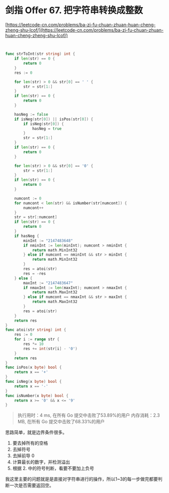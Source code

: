 # 剑指 Offer 67. 把字符串转换成整数
[https://leetcode-cn.com/problems/ba-zi-fu-chuan-zhuan-huan-cheng-zheng-shu-lcof/](https://leetcode-cn.com/problems/ba-zi-fu-chuan-zhuan-huan-cheng-zheng-shu-lcof/)
##
```go

func strToInt(str string) int {
	if len(str) == 0 {
		return 0
	}
	res := 0

	for len(str) > 0 && str[0] == ' ' {
		str = str[1:]
	}
	if len(str) == 0 {
		return 0
	}

	hasNeg := false
	if isNeg(str[0]) || isPos(str[0]) {
		if isNeg(str[0]) {
			hasNeg = true
		}
		str = str[1:]
	}
	if len(str) == 0 {
		return 0
	}

	for len(str) > 0 && str[0] == '0' {
		str = str[1:]
	}
	if len(str) == 0 {
		return 0
	}

	numcont := 0
	for numcont < len(str) && isNumber(str[numcont]) {
		numcont++
	}
	str = str[:numcont]
	if len(str) == 0 {
		return 0
	}
	if hasNeg {
		minInt := "2147483648"
		if nminInt := len(minInt); numcont > nminInt {
			return math.MinInt32
		} else if numcont == nminInt && str > minInt {
			return math.MinInt32
		}
		res = atoi(str)
		res = -res
	} else {
		maxInt := "2147483647"
		if nmaxInt := len(maxInt); numcont > nmaxInt {
			return math.MaxInt32
		} else if numcont == nmaxInt && str > maxInt {
			return math.MaxInt32
		}
		res = atoi(str)
	}
	return res
}
func atoi(str string) int {
	res := 0
	for i := range str {
		res *= 10
		res += int(str[i] - '0')
	}
	return res
}
func isPos(x byte) bool {
	return x == '+'
}
func isNeg(x byte) bool {
	return x == '-'
}
func isNumber(x byte) bool {
	return x >= '0' && x <= '9'
}
```
>执行用时：4 ms, 在所有 Go 提交中击败了53.89%的用户
内存消耗：2.3 MB, 在所有 Go 提交中击败了68.33%的用户

思路简单，就是边界条件很多。 

1. 要去掉所有的空格
2. 去掉符号
3. 去掉前导 0 
4. 计算最长的数字，并检测溢出
5. 根据 2. 中的符号判断，看要不要加上负号

我这里主要的问题就是是直接对字符串进行的操作，所以1~3的每一步做完都要判断一次是否需要返回空。
